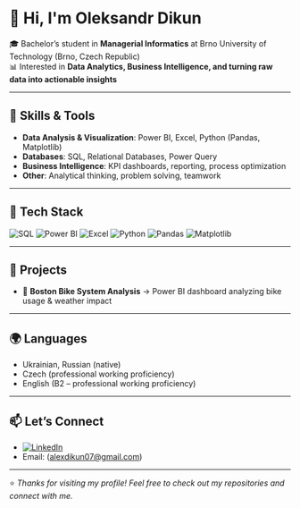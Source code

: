 # 👋 Hi, I'm Oleksandr Dikun  

🎓 Bachelor’s student in **Managerial Informatics** at Brno University of Technology (Brno, Czech Republic)  
📊 Interested in **Data Analytics, Business Intelligence, and turning raw data into actionable insights**  

---

## 🔧 Skills & Tools  
- **Data Analysis & Visualization**: Power BI, Excel, Python (Pandas, Matplotlib)  
- **Databases**: SQL, Relational Databases, Power Query  
- **Business Intelligence**: KPI dashboards, reporting, process optimization  
- **Other**: Analytical thinking, problem solving, teamwork  

---

## 🔧 Tech Stack
![SQL](https://img.shields.io/badge/SQL-336791?style=for-the-badge&logo=postgresql&logoColor=white)
![Power BI](https://img.shields.io/badge/Power%20BI-F2C811?style=for-the-badge&logo=powerbi&logoColor=black)
![Excel](https://img.shields.io/badge/Excel-217346?style=for-the-badge&logo=microsoft-excel&logoColor=white)
![Python](https://img.shields.io/badge/Python-3776AB?style=for-the-badge&logo=python&logoColor=white)
![Pandas](https://img.shields.io/badge/Pandas-150458?style=for-the-badge&logo=pandas&logoColor=white)
![Matplotlib](https://img.shields.io/badge/Matplotlib-11557c?style=for-the-badge)

---

## 📂 Projects  
- 🔹 **Boston Bike System Analysis** → Power BI dashboard analyzing bike usage & weather impact  

---

## 🌍 Languages  
- Ukrainian, Russian (native)  
- Czech (professional working proficiency)  
- English (B2 – professional working proficiency)  

---

## 📫 Let’s Connect  
- [![LinkedIn](https://img.shields.io/badge/LinkedIn-0A66C2?style=for-the-badge&logo=linkedin&logoColor=white)](https://www.linkedin.com/in/oleksandr-dikun/) 
- Email: (alexdikun07@gmail.com)  

---
⭐  *Thanks for visiting my profile! Feel free to check out my repositories and connect with me.*

<!--
**incred1bleo/incred1bleo** is a ✨ _special_ ✨ repository because its `README.md` (this file) appears on your GitHub profile.

Here are some ideas to get you started:

- 🔭 I’m currently working on ...
- 🌱 I’m currently learning ...
- 👯 I’m looking to collaborate on ...
- 🤔 I’m looking for help with ...
- 💬 Ask me about ...
- 📫 How to reach me: ...
- 😄 Pronouns: ...
- ⚡ Fun fact: ...
-->
